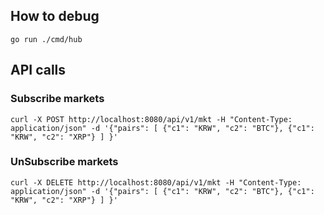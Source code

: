 ## How to debug
```shell
go run ./cmd/hub
```

## API calls
### Subscribe markets
```shell
curl -X POST http://localhost:8080/api/v1/mkt -H "Content-Type: application/json" -d '{"pairs": [ {"c1": "KRW", "c2": "BTC"}, {"c1": "KRW", "c2": "XRP"} ] }'
```

### UnSubscribe markets
```shell
curl -X DELETE http://localhost:8080/api/v1/mkt -H "Content-Type: application/json" -d '{"pairs": [ {"c1": "KRW", "c2": "BTC"}, {"c1": "KRW", "c2": "XRP"} ] }'
```

